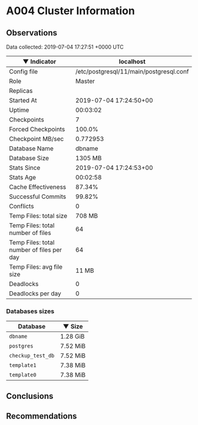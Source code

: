 # A004 Cluster Information #

## Observations ##
Data collected: 2019-07-04 17:27:51 +0000 UTC  

|&#9660;&nbsp;Indicator | localhost |
|--------|-------|
|Config file |/etc/postgresql/11/main/postgresql.conf|
|Role |Master|
|Replicas ||
|Started At |2019-07-04&nbsp;17:24:50+00|
|Uptime |00:03:02|
|Checkpoints |7|
|Forced Checkpoints |100.0%|
|Checkpoint MB/sec |0.772953|
|Database Name |dbname|
|Database Size |1305&nbsp;MB|
|Stats Since |2019-07-04&nbsp;17:24:53+00|
|Stats Age |00:02:58|
|Cache Effectiveness |87.34%|
|Successful Commits |99.82%|
|Conflicts |0|
|Temp Files: total size |708&nbsp;MB|
|Temp Files: total number of files |64|
|Temp Files: total number of files per day |64|
|Temp Files: avg file size |11&nbsp;MB|
|Deadlocks |0|
|Deadlocks per day |0|


### Databases sizes ###

| Database | &#9660;&nbsp;Size |
|----------|--------|
| `dbname` | 1.28&nbsp;GiB |
| `postgres` | 7.52&nbsp;MiB |
| `checkup_test_db` | 7.52&nbsp;MiB |
| `template1` | 7.38&nbsp;MiB |
| `template0` | 7.38&nbsp;MiB |


## Conclusions ##


## Recommendations ##

